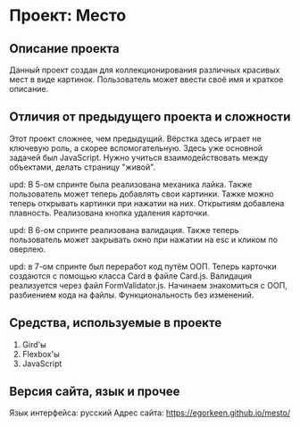 # Проект: Место

## Описание проекта

Данный проект создан для коллекционирования различных красивых мест в виде картинок. Пользователь может ввести своё имя и краткое описание.

## Отличия от предыдущего проекта и сложности

Этот проект сложнее, чем предыдущий. Вёрстка здесь играет не ключевую роль, а скорее вспомогательную. Здесь уже основной задачей был JavaScript. Нужно учиться взаимодействовать между объектами, делать страницу "живой".

upd: В 5-ом спринте была реализована механика лайка. Также пользователь может теперь добавлять  свои картинки. Тажке можно теперь открывать картинки при нажатии на них.
Открытиям добавлена плавность. Реализована кнопка удаления карточки.

upd: В 6-ом спринте реализована валидация. Также теперь пользователь может закрывать окно при нажатии на esc и кликом по оверлею.

upd: в 7-ом спринте был переработ код путём ООП. Теперь карточки создаются с помощью класса Card в файле Card.js. Валидация реализуется через файл FormValidator.js. Начинаем знакомиться с ООП, разбиением кода на файлы. Функциональность без изменений.
## Средства, используемые в проекте

1. Gird'ы
2. Flexbox'ы
3. JavaScript

## Версия сайта, язык и прочее

Язык интерфейса: русский
Адрес сайта: https://egorkeen.github.io/mesto/


